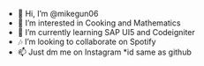 - 👋 Hi, I’m @mikegun06
- 👀 I’m interested in Cooking and Mathematics
- 🌱 I’m currently learning SAP UI5 and Codeigniter
- 🎶 I’m looking to collaborate on Spotify
- 📫 Just dm me on Instagram *id same as github

<!---
mikegun06/mikegun06 is a ✨ special ✨ repository because its `README.md` (this file) appears on your GitHub profile.
You can click the Preview link to take a look at your changes.
--->
